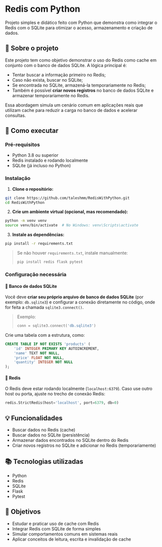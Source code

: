 # Redis com Python

Projeto simples e didático feito com Python que demonstra como integrar o Redis com o SQLite para otimizar o acesso, armazenamento e criação de dados.

## 📌 Sobre o projeto

Este projeto tem como objetivo demonstrar o uso do Redis como cache em conjunto com o banco de dados SQLite. A lógica principal é:

- Tentar buscar a informação primeiro no Redis;
- Caso não exista, buscar no SQLite;
- Se encontrada no SQLite, armazená-la temporariamente no Redis;
- Também é possível **criar novos registros** no banco de dados SQLite e armazenar temporariamente no Redis.

Essa abordagem simula um cenário comum em aplicações reais que utilizam cache para reduzir a carga no banco de dados e acelerar consultas.

## 🚀 Como executar

### Pré-requisitos

- Python 3.8 ou superior
- Redis instalado e rodando localmente
- SQLite (já incluso no Python)

### Instalação

1. **Clone o repositório:**

```bash
git clone https://github.com/taleshmm/RedisWithPython.git
cd RedisWithPython
````

2. **Crie um ambiente virtual (opcional, mas recomendado):**

```bash
python -m venv venv
source venv/bin/activate  # No Windows: venv\Scripts\activate
```

3. **Instale as dependências:**

```bash
pip install -r requirements.txt
```

> Se não houver `requirements.txt`, instale manualmente:
>
> ```bash
> pip install redis flask pytest
> ```

### Configuração necessária

#### 🔹 Banco de dados SQLite

Você deve **criar seu próprio arquivo de banco de dados SQLite** (por exemplo: `db.sqlite3`) e configurar a conexão diretamente no código, onde for feita a chamada `sqlite3.connect()`.

> Exemplo:
>
> ```python
> conn = sqlite3.connect('db.sqlite3')
> ```

Crie uma tabela com a estrutura, como:

```sql
CREATE TABLE IF NOT EXISTS 'products' (
    'id' INTEGER PRIMARY KEY AUTOINCREMENT,
    'name' TEXT NOT NULL,
    'price' FLOAT NOT NULL,
    'quantity' INTEGER NOT NULL
);
```

#### 🔹 Redis

O Redis deve estar rodando localmente (`localhost:6379`). Caso use outro host ou porta, ajuste no trecho de conexão Redis:

```python
redis.StrictRedis(host='localhost', port=6379, db=0)
```

## 💡 Funcionalidades

* Buscar dados no Redis (cache)
* Buscar dados no SQLite (persistência)
* Armazenar dados encontrados no SQLite dentro do Redis
* Criar novos registros no SQLite e adicionar no Redis (temporariamente)

## 📚 Tecnologias utilizadas

* Python
* Redis
* SQLite
* Flask
* Pytest

## 🎯 Objetivos

* Estudar e praticar uso de cache com Redis
* Integrar Redis com SQLite de forma simples
* Simular comportamentos comuns em sistemas reais
* Aplicar conceitos de leitura, escrita e invalidação de cache


